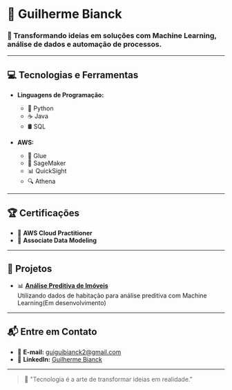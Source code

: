 # 🌟 Guilherme Bianck

### 🚀 Transformando ideias em soluções com **Machine Learning**, **análise de dados** e **automação de processos**.

---

## 💻 Tecnologias e Ferramentas

- **Linguagens de Programação:**
  - 🐍 Python
  - ☕ Java
  - 🛢️ SQL

- **AWS:**
  - 🔗 Glue
  - 🤖 SageMaker
  - 📊 QuickSight
  - 🔍 Athena

---

## 🏆 Certificações

- 📜 **AWS Cloud Practitioner**
- 📜 **Associate Data Modeling**

---

## 📌 Projetos

- 📊 **[Análise Preditiva de Imóveis](https://github.com/guibianck/Projeto-ML)**  
  Utilizando dados de habitação para análise preditiva com Machine Learning(Em desenvolvimento)
---

## 📬 Entre em Contato

- 💌 **E-mail:** guiguibianck2@gmail.com  
- 🔗 **LinkedIn:** [Guilherme Bianck](https://www.linkedin.com/in/guilherme-bianck/)

---

> 🌟 "Tecnologia é a arte de transformar ideias em realidade."
